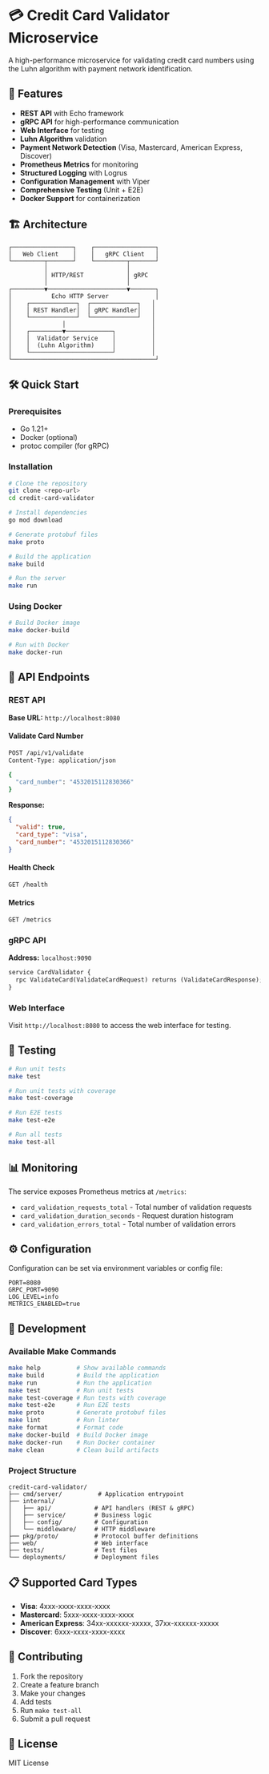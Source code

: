 # 💳 Credit Card Validator Microservice

A high-performance microservice for validating credit card numbers using the Luhn algorithm with payment network identification.

## 🚀 Features

- **REST API** with Echo framework
- **gRPC API** for high-performance communication
- **Web Interface** for testing
- **Luhn Algorithm** validation
- **Payment Network Detection** (Visa, Mastercard, American Express, Discover)
- **Prometheus Metrics** for monitoring
- **Structured Logging** with Logrus
- **Configuration Management** with Viper
- **Comprehensive Testing** (Unit + E2E)
- **Docker Support** for containerization

## 🏗️ Architecture

```
┌─────────────────┐    ┌─────────────────┐
│   Web Client    │    │   gRPC Client   │
└─────────┬───────┘    └─────────┬───────┘
          │                      │
          │ HTTP/REST            │ gRPC
          │                      │
┌─────────▼──────────────────────▼───────┐
│           Echo HTTP Server             │
│    ┌─────────────┐  ┌─────────────┐   │
│    │ REST Handler│  │ gRPC Handler│   │
│    └─────────────┘  └─────────────┘   │
│              │                        │
│    ┌─────────▼─────────────┐          │
│    │  Validator Service    │          │
│    │  (Luhn Algorithm)     │          │
│    └───────────────────────┘          │
└────────────────────────────────────────┘
```

## 🛠️ Quick Start

### Prerequisites

- Go 1.21+
- Docker (optional)
- protoc compiler (for gRPC)

### Installation

```bash
# Clone the repository
git clone <repo-url>
cd credit-card-validator

# Install dependencies
go mod download

# Generate protobuf files
make proto

# Build the application
make build

# Run the server
make run
```

### Using Docker

```bash
# Build Docker image
make docker-build

# Run with Docker
make docker-run
```

## 📡 API Endpoints

### REST API

**Base URL:** `http://localhost:8080`

#### Validate Card Number

```bash
POST /api/v1/validate
Content-Type: application/json

{
  "card_number": "4532015112830366"
}
```

**Response:**
```json
{
  "valid": true,
  "card_type": "visa",
  "card_number": "4532015112830366"
}
```

#### Health Check

```bash
GET /health
```

#### Metrics

```bash
GET /metrics
```

### gRPC API

**Address:** `localhost:9090`

```protobuf
service CardValidator {
  rpc ValidateCard(ValidateCardRequest) returns (ValidateCardResponse);
}
```

### Web Interface

Visit `http://localhost:8080` to access the web interface for testing.

## 🧪 Testing

```bash
# Run unit tests
make test

# Run unit tests with coverage
make test-coverage

# Run E2E tests
make test-e2e

# Run all tests
make test-all
```

## 📊 Monitoring

The service exposes Prometheus metrics at `/metrics`:

- `card_validation_requests_total` - Total number of validation requests
- `card_validation_duration_seconds` - Request duration histogram
- `card_validation_errors_total` - Total number of validation errors

## ⚙️ Configuration

Configuration can be set via environment variables or config file:

```env
PORT=8080
GRPC_PORT=9090
LOG_LEVEL=info
METRICS_ENABLED=true
```

## 🔧 Development

### Available Make Commands

```bash
make help          # Show available commands
make build         # Build the application
make run           # Run the application
make test          # Run unit tests
make test-coverage # Run tests with coverage
make test-e2e      # Run E2E tests
make proto         # Generate protobuf files
make lint          # Run linter
make format        # Format code
make docker-build  # Build Docker image
make docker-run    # Run Docker container
make clean         # Clean build artifacts
```

### Project Structure

```
credit-card-validator/
├── cmd/server/          # Application entrypoint
├── internal/
│   ├── api/            # API handlers (REST & gRPC)
│   ├── service/        # Business logic
│   ├── config/         # Configuration
│   └── middleware/     # HTTP middleware
├── pkg/proto/          # Protocol buffer definitions
├── web/                # Web interface
├── tests/              # Test files
└── deployments/        # Deployment files
```

## 📋 Supported Card Types

- **Visa**: 4xxx-xxxx-xxxx-xxxx
- **Mastercard**: 5xxx-xxxx-xxxx-xxxx
- **American Express**: 34xx-xxxxxx-xxxxx, 37xx-xxxxxx-xxxxx
- **Discover**: 6xxx-xxxx-xxxx-xxxx

## 🐛 Contributing

1. Fork the repository
2. Create a feature branch
3. Make your changes
4. Add tests
5. Run `make test-all`
6. Submit a pull request

## 📝 License

MIT License